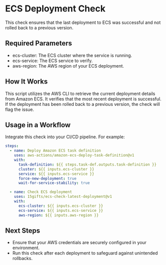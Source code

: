 # ECS Deployment Check

This check ensures that the last deployment to ECS was successful and not rolled
back to a previous version.

## Required Parameters

- ecs-cluster: The ECS cluster where the service is running.
- ecs-service: The ECS service to verify.
- aws-region: The AWS region of your ECS deployment.

## How It Works

This script utilizes the AWS CLI to retrieve the current deployment details from
Amazon ECS. It verifies that the most recent deployment is successful. If the
deployment has been rolled back to a previous version, the check will flag the
issue.

## Usage in a Workflow

Integrate this check into your CI/CD pipeline. For example:

```yaml
steps:
  - name: Deploy Amazon ECS task definition
    uses: aws-actions/amazon-ecs-deploy-task-definition@v1
    with:
      task-definition: ${{ steps.task-def.outputs.task-definition }}
      cluster: ${{ inputs.ecs-cluster }}
      service: ${{ inputs.ecs-service }}
      force-new-deployment: true
      wait-for-service-stability: true

  - name: Check ECS deployment
    uses: 15gifts/ecs-check-latest-deployment@v1
    with:
      ecs-cluster: ${{ inputs.ecs-cluster }}
      ecs-service: ${{ inputs.ecs-service }}
      aws-region: ${{ inputs.aws-region }}
```

## Next Steps

- Ensure that your AWS credentials are securely configured in your environment.
- Run this check after each deployment to safeguard against unintended
  rollbacks.
